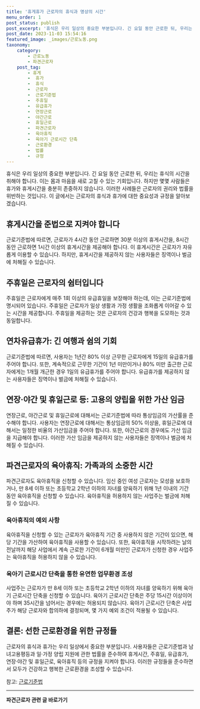 ```yaml
---
title: '휴게휴가 근로자의 휴식과 명상의 시간'
menu_order: 1
post_status: publish
post_excerpt: '휴식은 우리 일상의 중요한 부분입니다. 긴 요일 동안 근로한 뒤, 우리는 휴식의 시간을 취해야 합니다. 이는 몸과 마음을 새로 고칠 수 있는 기회입니다. 하지만 몇몇 사람들은 휴가와 휴게시간을 충분히 존중하지 않습니다. 이러한 사례들은 근로자의 권리와 법률을 위반하는 것입니다. 이 글에서는 근로자의 휴식과 휴가에 대한 중요성과 규정을 알아보겠습니다.'
post_date: 2023-11-03 15:54:16
featured_image: _images/근로노동.png
taxonomy:
    category:
        - 근로노동
        - 파견근로자
    post_tag:
        - 휴게
        -  휴가
        -  휴식
        -  근로자
        -  근로기준법
        -  주휴일
        -  유급휴가
        -  연장근로
        -  야간근로
        -  휴일근로
        -  파견근로자
        -  육아휴직
        -  육아기 근로시간 단축
        -  근로환경
        -  법률
        -  규정
---
```



휴식은 우리 일상의 중요한 부분입니다. 긴 요일 동안 근로한 뒤, 우리는 휴식의 시간을 취해야 합니다. 이는 몸과 마음을 새로 고칠 수 있는 기회입니다. 하지만 몇몇 사람들은 휴가와 휴게시간을 충분히 존중하지 않습니다. 이러한 사례들은 근로자의 권리와 법률을 위반하는 것입니다. 이 글에서는 근로자의 휴식과 휴가에 대한 중요성과 규정을 알아보겠습니다.

## 휴게시간을 준법으로 지켜야 합니다
근로기준법에 따르면, 근로자가 4시간 동안 근로하면 30분 이상의 휴게시간을, 8시간 동안 근로하면 1시간 이상의 휴게시간을 제공해야 합니다. 이 휴게시간은 근로자가 자유롭게 이용할 수 있습니다. 하지만, 휴게시간을 제공하지 않는 사용자들은 징역이나 벌금에 처해질 수 있습니다.

## 주휴일은 근로자의 쉼터입니다
주휴일은 근로자에게 매주 1회 이상의 유급휴일을 보장해야 하는데, 이는 근로기준법에 명시되어 있습니다. 주휴일은 근로자가 일상 생활과 가정 생활을 조화롭게 이어갈 수 있는 시간을 제공합니다. 주휴일을 제공하는 것은 근로자의 건강과 행복을 도모하는 것과 동일합니다.

## 연차유급휴가: 긴 여행과 쉼의 기회
근로기준법에 따르면, 사용자는 1년간 80% 이상 근무한 근로자에게 15일의 유급휴가를 주어야 합니다. 또한, 계속적으로 근무한 기간이 1년 미만이거나 80% 미만 출근한 근로자에게는 1개월 개근한 경우 1일의 유급휴가를 주어야 합니다. 유급휴가를 제공하지 않는 사용자들은 징역이나 벌금에 처해질 수 있습니다.

## 연장·야간 및 휴일근로 등: 고용의 양립을 위한 가산 임금
연장근로, 야간근로 및 휴일근로에 대해서는 근로기준법에 따라 통상임금의 가산률을 준수해야 합니다. 사용자는 연장근로에 대해서는 통상임금의 50% 이상을, 휴일근로에 대해서는 일정한 비율의 가산임금을 주어야 합니다. 또한, 야간근로의 경우에도 가산 임금을 지급해야 합니다. 이러한 가산 임금을 제공하지 않는 사용자들은 징역이나 벌금에 처해질 수 있습니다.

## 파견근로자의 육아휴직: 가족과의 소중한 시간

파견근로자도 육아휴직을 신청할 수 있습니다. 임신 중인 여성 근로자는 모성을 보호하거나, 만 8세 이하 또는 초등학교 2학년 이하의 자녀를 양육하기 위해 1년 이내의 기간 동안 육아휴직을 신청할 수 있습니다. 육아휴직을 허용하지 않는 사업주는 벌금에 처해질 수 있습니다.

### 육아휴직의 예외 사항
육아휴직을 신청할 수 있는 근로자가 육아휴직 기간 중 사용하지 않은 기간이 있으면, 해당 기간을 가산하여 육아휴직을 사용할 수 있습니다. 또한, 육아휴직을 시작하려는 날의 전날까지 해당 사업에서 계속 근로한 기간이 6개월 미만인 근로자가 신청한 경우 사업주는 육아휴직을 허용하지 않을 수 있습니다.

### 육아기 근로시간 단축을 통한 유연한 업무환경 조성

사업주는 근로자가 만 8세 이하 또는 초등학교 2학년 이하의 자녀를 양육하기 위해 육아기 근로시간 단축을 신청할 수 있습니다. 육아기 근로시간 단축은 주당 15시간 이상이어야 하며 35시간을 넘어서는 경우에는 허용되지 않습니다. 육아기 근로시간 단축은 사업주가 해당 근로자와 합의하에 결정되며, 몇 가지 예외 조건이 적용될 수 있습니다.

## 결론: 선한 근로환경을 위한 규정들
근로자의 휴식과 휴가는 우리 일상에서 중요한 부분입니다. 사용자들은 근로기준법과 남녀고용평등과 일·가정 양립 지원에 관한 법률을 준수하여 휴게시간, 주휴일, 유급휴가, 연장·야간 및 휴일근로, 육아휴직 등의 규정을 지켜야 합니다. 이러한 규정들을 준수하면서 모두가 건강하고 행복한 근로환경을 조성할 수 있습니다.

참고: [근로기준법](https://www.law.go.kr/%ED%96%89%EB%B3%B5%EB%AC%B8%EA%B0%9C%EC%B2%B4/%EA%B7%BC%EB%A1%9C%EA%B8%B0%EC%A4%80%EB%B2%95)
<!-- wp:separator -->
<hr class="wp-block-separator has-alpha-channel-opacity"/>
<!-- /wp:separator -->

<!-- wp:group {"backgroundColor":"base","layout":{"type":"constrained"}} -->
<div class="wp-block-group has-base-background-color has-background"><!-- wp:paragraph {"align":"center","fontSize":"medium"} -->
<p class="has-text-align-center has-large-font-size"><strong>파견근로자 관련 글 바로가기</strong></p>
<!-- /wp:paragraph -->


<!-- wp:latest-posts
{"categories":[{"id":12664,"count":19,"description":"","link":"https://uknowlaw.com/category/%ed%8c%8c%ea%b2%ac%ea%b7%bc%eb%a1%9c%ec%9e%90/","name":"파견근로자","slug":"파견근로자","taxonomy":"category","parent":0,"meta":[],"_links":{"self":[{"href":"https://uknowlaw.com/wp-json/wp/v2/categories/12664"}],"collection":[{"href":"https://uknowlaw.com/wp-json/wp/v2/categories"}],"about":[{"href":"https://uknowlaw.com/wp-json/wp/v2/taxonomies/category"}],"wp:post_type":[{"href":"https://uknowlaw.com/wp-json/wp/v2/posts?categories=12664"}],"curies":[{"name":"wp","href":"https://api.w.org/{rel}","templated":true}]}}],"postsToShow":100,"excerptLength":28,"postLayout":"grid","columns":2,"featuredImageAlign":"left","featuredImageSizeSlug":"large","fontSize":18px} /--></div>
<!-- /wp:group -->
